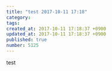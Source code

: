 ```yaml
---
title: "test 2017-10-11 17:18"
category: 
tags: 
created_at: 2017-10-11 17:18:37 +0900
updated_at: 2017-10-11 17:18:37 +0900
published: true
number: 5125
---
```


test
